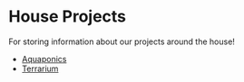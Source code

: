 House Projects
=========

For storing information about our projects around the house!

* [Aquaponics](Aquaponics.md)
* [Terrarium](Terrarium.md)
